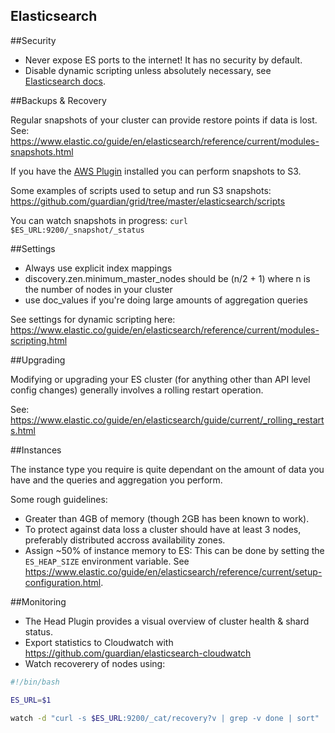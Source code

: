 Elasticsearch
-------------

##Security

- Never expose ES ports to the internet! It has no security by default.
- Disable dynamic scripting unless absolutely necessary, see [Elasticsearch docs](https://www.elastic.co/guide/en/elasticsearch/reference/current/modules-scripting.html).

##Backups & Recovery

Regular snapshots of your cluster can provide restore points if data is lost.  See: https://www.elastic.co/guide/en/elasticsearch/reference/current/modules-snapshots.html

If you have the [AWS Plugin](https://github.com/elastic/elasticsearch-cloud-aws) installed you can perform snapshots to S3.

Some examples of scripts used to setup and run S3 snapshots: https://github.com/guardian/grid/tree/master/elasticsearch/scripts

You can watch snapshots in progress: `curl $ES_URL:9200/_snapshot/_status`

##Settings

 * Always use explicit index mappings
 * discovery.zen.minimum_master_nodes should be (n/2 + 1) where n is the number of nodes in your cluster
 * use doc_values if you're doing large amounts of aggregation queries

See settings for dynamic scripting here: https://www.elastic.co/guide/en/elasticsearch/reference/current/modules-scripting.html 

##Upgrading

Modifying or upgrading your ES cluster (for anything other than API level config changes) generally involves a rolling restart operation.

See: https://www.elastic.co/guide/en/elasticsearch/guide/current/_rolling_restarts.html

##Instances

The instance type you require is quite dependant on the amount of data you have and the queries and aggregation you perform. 

Some rough guidelines: 

- Greater than 4GB of memory (though 2GB has been known to work).
- To protect against data loss a cluster should have at least 3 nodes, preferably distributed accross availability zones.
- Assign ~50% of instance memory to ES: This can be done by setting the `ES_HEAP_SIZE` environment variable. See https://www.elastic.co/guide/en/elasticsearch/reference/current/setup-configuration.html.

##Monitoring

- The Head Plugin provides a visual overview of cluster health & shard status.
- Export statistics to Cloudwatch with https://github.com/guardian/elasticsearch-cloudwatch
- Watch recoverery of nodes using:
```sh
#!/bin/bash

ES_URL=$1

watch -d "curl -s $ES_URL:9200/_cat/recovery?v | grep -v done | sort"
```
